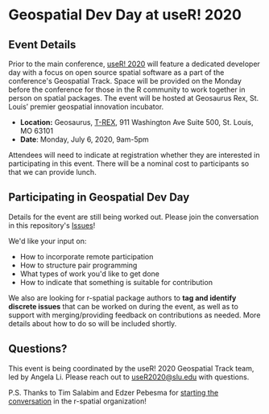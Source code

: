 # Geospatial Dev Day at useR! 2020

## Event Details

Prior to the main conference, [useR! 2020](https://user2020.r-project.org/) will feature a dedicated developer day with a focus on open source spatial software as a part of the conference's Geospatial Track. Space will be provided on the Monday before the conference for those in the R community to work together in person on spatial packages. The event will be hosted at Geosaurus Rex, St. Louis’ premier geospatial innovation incubator.

- **Location:** Geosaurus, [T-REX](http://www.downtowntrex.org/), 911 Washington Ave Suite 500, St. Louis, MO 63101
- **Date**: Monday, July 6, 2020, 9am-5pm

Attendees will need to indicate at registration whether they are interested in participating in this event. There will be a nominal cost to participants so that we can provide lunch.

## Participating in Geospatial Dev Day

Details for the event are still being worked out. Please join the conversation in this repository's [Issues](https://github.com/useR-stl/geospatial-dev-day/issues)!

We'd like your input on:

- How to incorporate remote participation
- How to structure pair programming
- What types of work you'd like to get done
- How to indicate that something is suitable for contribution

We also are looking for r-spatial package authors to **tag and identify discrete issues** that can be worked on during the event, as well as to support with merging/providing feedback on contributions as needed. More details about how to do so will be included shortly. 

## Questions?

This event is being coordinated by the useR! 2020 Geospatial Track team, led by Angela Li. Please reach out to useR2020@slu.edu with questions.

P.S. Thanks to Tim Salabim and Edzer Pebesma for [starting the conversation](https://github.com/r-spatial/discuss/issues/26) in the r-spatial organization!
